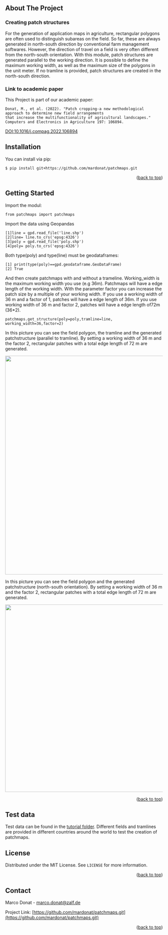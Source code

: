 ## About The Project
### Creating patch structures

For the generation of application maps in agriculture, rectangular polygons are often used to distinguish subareas on the field. So far, these are always generated in north-south direction by conventional farm management softwares. However, the direction of travel on a field is very often different from the north-south orientation.
With this module, patch structures are generated parallel to the working direction. It is possible to define the maximum working width, as well as the maximum size of the polygons in the unit meter. If no tramline is provided, patch structures are created in the north-south direction.

### Link to academic paper
 This Project is part of our academic paper:
 
 ```
Donat, M., et al. (2022). "Patch cropping-a new methodological approach to determine new field arrangements
that increase the multifunctionality of agricultural landscapes." 
Computers and Electronics in Agriculture 197: 106894.
 ```
 [DOI:10.1016/j.compag.2022.106894](https://doi.org/10.1016/j.compag.2022.106894)
## Installation

You can install via pip:

```
$ pip install git+https://github.com/mardonat/patchmaps.git
```
<p align="right">(<a href="#readme-top">back to top</a>)</p>

## Getting Started


Import the modul:
```
from patchmaps import patchmaps
```

Import the data using Geopandas
```
[1]line = gpd.read_file('line.shp')
[2]line= line.to_crs('epsg:4326')
[3]poly = gpd.read_file('poly.shp')
[4]poly= poly.to_crs('epsg:4326')
```
Both type(poly) and type(line) must be geodataframes:
```
[1] print(type(poly)==gpd.geodataframe.GeoDataFrame)
[2] True
```

And then create patchmaps with and without a trameline. Working_width is the maximum working width you use (e.g 36m). Patchmaps will have a edge length of the working width. With the parameter factor you can increase the patch size by a multiple of your working width. If you use a working width of 36 m and a factor of 1, patches will have a edge length of 36m. If you use working width of 36 m and factor 2, patches will have a edge length of72m (36*2). 
```
patchmaps.get_structure(poly=poly,tramline=line, working_width=36,factor=2)
```

In this picture you can see the field polygon, the tramline and the generated patchstructure (parallel to tramline). By setting a working width of 36 m and the factor 2, rectangular patches with a total edge length of 72 m are generated.

<img src="https://github.com/mardonat/patchmaps/blob/main/tutorials/images/field_with_runline.PNG" width="900" height="700">


In this picture you can see the field polygon and the generated patchstructure (north-south orientation). By setting a working width of 36 m and the factor 2, rectangular patches with a total edge length of 72 m are generated.

<img src="https://github.com/mardonat/patchmaps/blob/main/tutorials/images/field_wo_runline.PNG" width="700" height="600">


<p align="right">(<a href="#readme-top">back to top</a>)</p>

## Test data

Test data can be found in the [tutorial folder](https://github.com/mardonat/patchmaps/tree/main/tutorials). Different fields and tramlines are provided in different countries around the world to test the creation of patchmaps.


## License

Distributed under the MIT License. See `LICENSE` for more information.

<p align="right">(<a href="#readme-top">back to top</a>)</p>



<!-- CONTACT -->
## Contact

Marco Donat -  marco.donat@zalf.de

Project Link: [https://github.com/mardonat/patchmaps.git](https://github.com/mardonat/patchmaps.git)

<p align="right">(<a href="#readme-top">back to top</a>)</p>
